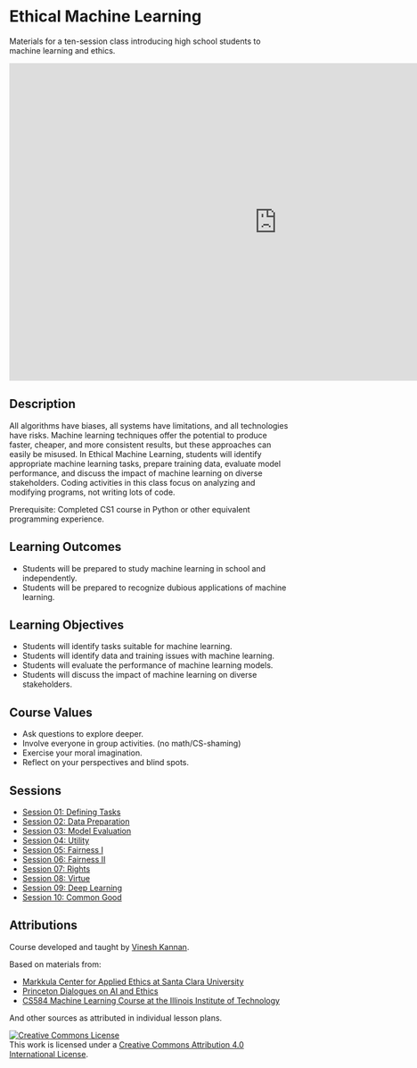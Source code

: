 # Ethical Machine Learning

Materials for a ten-session class introducing high school students to machine learning and ethics.

<iframe src="https://docs.google.com/presentation/d/e/2PACX-1vTC2yXv6eTifz0GOqY-1_evNtzuk0b9Y8n7su0M31_tlENIqz1G3nHJ4qlNcfVQkl0JmGUJOopU-Ig7/embed?start=false&loop=false&delayms=3000" frameborder="0" width="960" height="569" allowfullscreen="true" mozallowfullscreen="true" webkitallowfullscreen="true"></iframe>

## Description

All algorithms have biases, all systems have limitations, and all technologies have risks. Machine learning techniques offer the potential to produce faster, cheaper, and more consistent results, but these approaches can easily be misused. In Ethical Machine Learning, students will identify appropriate machine learning tasks, prepare training data, evaluate model performance, and discuss the impact of machine learning on diverse stakeholders. Coding activities in this class focus on analyzing and modifying programs, not writing lots of code.

Prerequisite: Completed CS1 course in Python or other equivalent programming experience.

## Learning Outcomes

- Students will be prepared to study machine learning in school and independently.
- Students will be prepared to recognize dubious applications of machine learning.

## Learning Objectives

- Students will identify tasks suitable for machine learning.
- Students will identify data and training issues with machine learning.
- Students will evaluate the performance of machine learning models.
- Students will discuss the impact of machine learning on diverse stakeholders.

## Course Values

- Ask questions to explore deeper.
- Involve everyone in group activities. (no math/CS-shaming)
- Exercise your moral imagination. 
- Reflect on your perspectives and blind spots.

## Sessions

- [Session 01: Defining Tasks](lessons/session01.md)
- [Session 02: Data Preparation](lessons/session02.md)
- [Session 03: Model Evaluation](lessons/session03.md)
- [Session 04: Utility](lessons/session04.md)
- [Session 05: Fairness I](lessons/session05.md)
- [Session 06: Fairness II](lessons/session06.md)
- [Session 07: Rights](lessons/session07.md)
- [Session 08: Virtue](lessons/session08.md)
- [Session 09: Deep Learning](lessons/session09.md)
- [Session 10: Common Good](lessons/session10.md)

## Attributions

Course developed and taught by [Vinesh Kannan](https://github.com/vingkan).

Based on materials from:

- [Markkula Center for Applied Ethics at Santa Clara University](https://www.scu.edu/ethics/)
- [Princeton Dialogues on AI and Ethics](https://aiethics.princeton.edu/)
- [CS584 Machine Learning Course at the Illinois Institute of Technology](http://www.cs.iit.edu/~mbilgic/#courses)

And other sources as attributed in individual lesson plans.

<a rel="license" href="http://creativecommons.org/licenses/by/4.0/"><img alt="Creative Commons License" style="border-width:0" src="https://i.creativecommons.org/l/by/4.0/88x31.png" /></a><br />This work is licensed under a <a rel="license" href="http://creativecommons.org/licenses/by/4.0/">Creative Commons Attribution 4.0 International License</a>.
